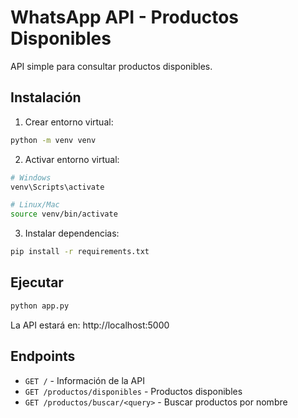 # WhatsApp API - Productos Disponibles

API simple para consultar productos disponibles.

## Instalación

1. Crear entorno virtual:
```bash
python -m venv venv
```

2. Activar entorno virtual:
```bash
# Windows
venv\Scripts\activate

# Linux/Mac
source venv/bin/activate
```

3. Instalar dependencias:
```bash
pip install -r requirements.txt
```

## Ejecutar

```bash
python app.py
```

La API estará en: http://localhost:5000

## Endpoints

- `GET /` - Información de la API
- `GET /productos/disponibles` - Productos disponibles
- `GET /productos/buscar/<query>` - Buscar productos por nombre 